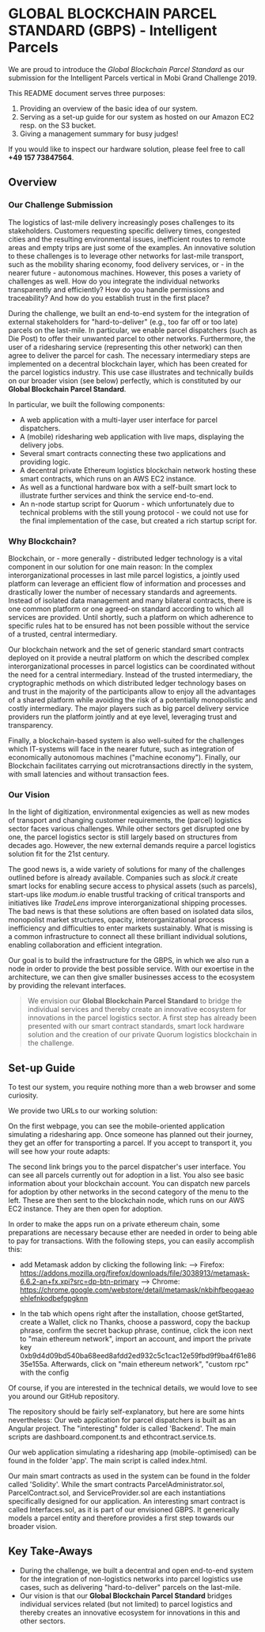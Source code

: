 # GLOBAL BLOCKCHAIN PARCEL STANDARD (GBPS) - Intelligent Parcels

We are proud to introduce the *Global Blockchain Parcel Standard* as our submission for the Intelligent Parcels vertical in Mobi Grand Challenge 2019.

This README document serves three purposes:
1. Providing an overview of the basic idea of our system.
2. Serving as a set-up guide for our system as hosted on our Amazon EC2 resp. on the S3 bucket.
3. Giving a management summary for busy judges!

If you would like to inspect our hardware solution, please feel free to call **+49 157 73847564**.

## Overview

### Our Challenge Submission
The logistics of last-mile delivery increasingly poses challenges to its stakeholders. Customers requesting specific delivery times, congested cities and the resulting environmental issues, inefficient routes to remote areas and empty trips are just some of the examples.
An innovative solution to these challenges is to leverage other networks for last-mile transport, such as the mobility sharing economy, food delivery services, or - in the nearer future - autonomous machines.
However, this poses a variety of challenges as well. How do you integrate the individual networks transparently and efficiently? How do you handle permissions and traceability? And how do you establish trust in the first place?

During the challenge, we built an end-to-end system for the integration of external stakeholders for "hard-to-deliver" (e.g., too far off or too late) parcels on the last-mile. In particular, we enable parcel dispatchers (such as Die Post) to offer their unwanted parcel to other networks. Furthermore, the user of a ridesharing service (representing this other network) can then agree to deliver the parcel for cash. The necessary intermediary steps are implemented on a decentral blockchain layer, which has been created for the parcel logistics industry. This use case illustrates and technically builds on our broader vision (see below) perfectly, which is constituted by our **Global Blockchain Parcel Standard**.

In particular, we built the following components:

+ A web application with a multi-layer user interface for parcel dispatchers.
+ A (mobile) ridesharing web application with live maps, displaying the delivery jobs.
+ Several smart contracts connecting these two applications and providing logic.
+ A decentral private Ethereum logistics blockchain network hosting these smart contracts, which runs on an AWS EC2 instance.
+ As well as a functional hardware box with a self-built smart lock to illustrate further services and think the service end-to-end.
+ An n-node startup script for Quorum - which unfortunately due to technical problems with the still young protocol - we could not use for the final implementation of the case, but created a rich startup script for.

### Why Blockchain?
Blockchain, or - more generally - distributed ledger technology is a vital component in our solution for one main reason: In the complex interorganizational processes in last mile parcel logistics, a jointly used platform can leverage an efficient flow of information and processes and drastically lower the number of necessary standards and agreements. Instead of isolated data management and many bilateral contracts, there is one common platform or one agreed-on standard according to which all services are provided. Until shortly, such a platform on which adherence to specific rules hat to be ensured has not been possible without the service of a trusted, central intermediary.

Our blockchain network and the set of generic standard smart contracts deployed on it provide a neutral platform on which the described complex interorganizational processes in parcel logistics can be coordinated without the need for a central intermediary. Instead of the trusted intermediary, the cryptographic methods on which distributed ledger technology bases on and trust in the majority of the participants allow to enjoy all the advantages of a shared platform while avoiding the risk of a potentially monopolistic and costly intermediary. The major players such as big parcel delivery service providers run the platform jointly and at eye level, leveraging trust and transparency.

Finally, a blockchain-based system is also well-suited for the challenges which IT-systems will face in the nearer future, such as integration of economically autonomous machines ("machine economy"). Finally, our Blockchain facilitates carrying out microtransactions directly in the system, with small latencies and without transaction fees.

### Our Vision
In the light of digitization, environmental exigencies as well as new modes of transport and changing customer requirements, the (parcel) logistics sector faces various challenges. While other sectors get disrupted one by one, the parcel logistics sector is still largely based on structures from decades ago. However, the new external demands require a parcel logistics solution fit for the 21st century.

The good news is, a wide variety of solutions for many of the challenges outlined before is already available. Companies such as *slock.it* create smart locks for enabling secure access to physical assets (such as parcels), start-ups like *modum.io* enable trustful tracking of critical transports and initiatives like *TradeLens* improve interorganizational shipping processes. The bad news is that these solutions are often based on isolated data silos, monopolist market structures, opacity, interorganizational process inefficiency and difficulties to enter markets sustainably. What is missing is a common infrastructure to connect all these brilliant individual solutions, enabling collaboration and efficient integration.

Our goal is to build the infrastructure for the GBPS, in which we also run a node in order to provide the best possible service. With our exoertise in the architecture, we can then give smaller businesses access to the ecosystem by providing the relevant interfaces.    

>We envision our **Global Blockchain Parcel Standard** to bridge the individual services and thereby create an innovative ecosystem for innovations in the parcel logistics sector. A first step has already been presented with our smart contract standards, smart lock hardware solution and the creation of our private Quorum logistics blockchain in the challenge.

## Set-up Guide
To test our system, you require nothing more than a web browser and some curiosity.

We provide two URLs to our working solution:

On the first webpage, you can see the mobile-oriented application simulating a ridesharing app. Once someone has planned out their journey, they get an offer for transporting a parcel. If you accept to transport it, you will see how your route adapts:

The second link brings you to the parcel dispatcher's user interface. You can see all parcels currently out for adoption in a list. You also see basic information about your blockchain account. You can dispatch new parcels for adoption by other networks in the second category of the menu to the left. These are then sent to the blockchain node, which runs on our AWS EC2 instance. They are then open for adoption.

In order to make the apps run on a private ethereum chain, some preparations are necessary because ether are needed in order to being able to pay for transactions. With the following steps, you can easily accomplish this:

- add Metamask addon by clicking the following link:
  --> Firefox: https://addons.mozilla.org/firefox/downloads/file/3038913/metamask-6.6.2-an+fx.xpi?src=dp-btn-primary
  --> Chrome: https://chrome.google.com/webstore/detail/metamask/nkbihfbeogaeaoehlefnkodbefgpgknn

- In the tab which opens right after the installation, choose getStarted, create a Wallet, click no Thanks, choose a password, copy the backup phrase, confirm the secret backup phrase, continue, click the icon next to "main ethereum network", import an account, and import the private key 0xb9d4d09bd540ba68eed8afdd2ed932c5c1cac12e59fbd9f9ba4f61e8635e155a. Afterwards, click on "main ethereum network", "custom rpc" with the config
 
Of course, if you are interested in the technical details, we would love to see you around our GitHub repository. 


The repository should be fairly self-explanatory, but here are some hints nevertheless:
Our web application for parcel dispatchers is built as an Angular project. The "interesting" folder is called 'Backend'. The main scripts are dashboard.component.ts and ethcontract.service.ts.

Our web application simulating a ridesharing app (mobile-optimised) can be found in the folder 'app'. The main script is called index.html.

Our main smart contracts as used in the system can be found in the folder called 'Solidity'. While the smart contracts ParcelAdministrator.sol, ParcelContract.sol, and ServiceProvider.sol are each instantiations specifically designed for our application. An interesting smart contract is called Interfaces.sol, as it is part of our envisioned GBPS. It generically models a parcel entity and therefore provides a first step towards our broader vision.

## Key Take-Aways
+ During the challenge, we built a decentral and open end-to-end system for the integration of non-logistics networks into parcel logistics use cases, such as delivering "hard-to-deliver" parcels on the last-mile.
+ Our vision is that our **Global Blockchain Parcel Standard** bridges individual services related (but not limited) to parcel logistics and thereby creates an innovative ecosystem for innovations in this and other sectors.
